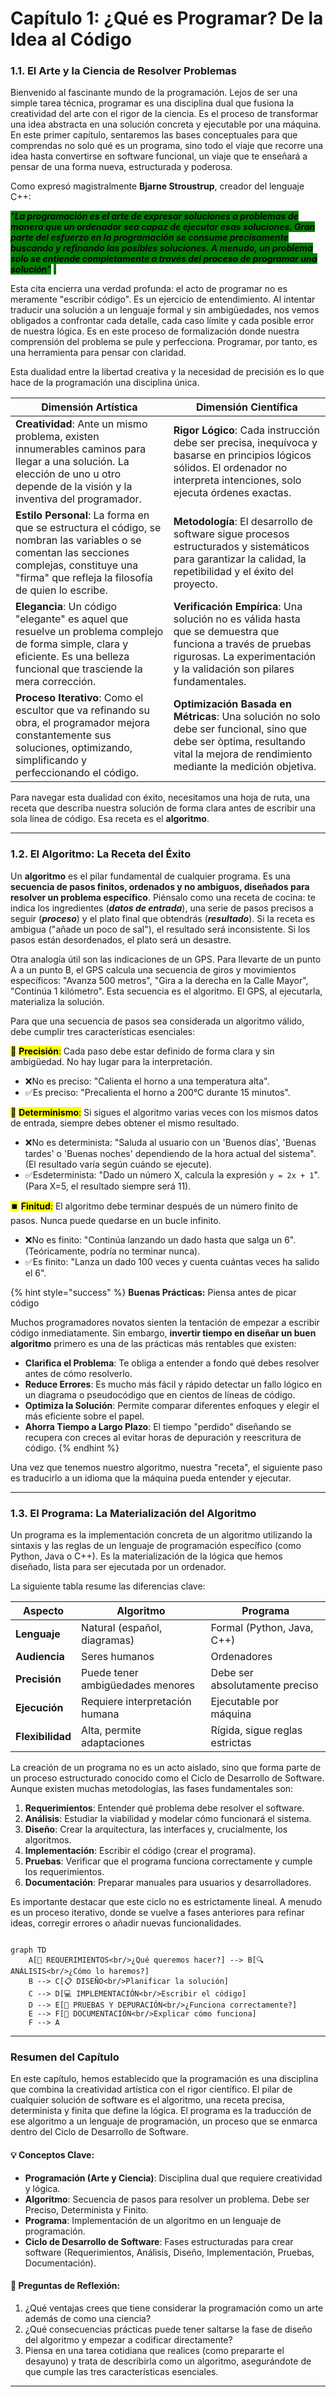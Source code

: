 # Capítulo 1: ¿Qué es Programar? De la Idea al Código

### 1.1. El Arte y la Ciencia de Resolver Problemas

Bienvenido al fascinante mundo de la programación. Lejos de ser una simple tarea técnica, programar es una disciplina dual que fusiona la creatividad del arte con el rigor de la ciencia. Es el proceso de transformar una idea abstracta en una solución concreta y ejecutable por una máquina. En este primer capítulo, sentaremos las bases conceptuales para que comprendas no solo qué es un programa, sino todo el viaje que recorre una idea hasta convertirse en software funcional, un viaje que te enseñará a pensar de una forma nueva, estructurada y poderosa.

Como expresó magistralmente **Bjarne Stroustrup**, creador del lenguaje C++:

_<mark style="background-color:green;">"</mark><mark style="background-color:green;">**La programación es el arte de expresar soluciones a problemas de manera que un ordenador sea capaz de ejecutar esas soluciones. Gran parte del esfuerzo en la programación se consume precisamente buscando y refinando las posibles soluciones. A menudo, un problema solo se entiende completamente a través del proceso de programar una solución**</mark><mark style="background-color:green;">"</mark>_ <mark style="background-color:green;"></mark><mark style="background-color:green;">.</mark>

Esta cita encierra una verdad profunda: el acto de programar no es meramente "escribir código". Es un ejercicio de entendimiento. Al intentar traducir una solución a un lenguaje formal y sin ambigüedades, nos vemos obligados a confrontar cada detalle, cada caso límite y cada posible error de nuestra lógica. Es en este proceso de formalización donde nuestra comprensión del problema se pule y perfecciona. Programar, por tanto, es una herramienta para pensar con claridad.

Esta dualidad entre la libertad creativa y la necesidad de precisión es lo que hace de la programación una disciplina única.

| Dimensión Artística                                                                                                                                                                                | Dimensión Científica                                                                                                                                                                  |
| -------------------------------------------------------------------------------------------------------------------------------------------------------------------------------------------------- | ------------------------------------------------------------------------------------------------------------------------------------------------------------------------------------- |
| **Creatividad**: Ante un mismo problema, existen innumerables caminos para llegar a una solución. La elección de uno u otro depende de la visión y la inventiva del programador.                   | **Rigor Lógico**: Cada instrucción debe ser precisa, inequívoca y basarse en principios lógicos sólidos. El ordenador no interpreta intenciones, solo ejecuta órdenes exactas.        |
| **Estilo Personal**: La forma en que se estructura el código, se nombran las variables o se comentan las secciones complejas, constituye una "firma" que refleja la filosofía de quien lo escribe. | **Metodología**: El desarrollo de software sigue procesos estructurados y sistemáticos para garantizar la calidad, la repetibilidad y el éxito del proyecto.                          |
| **Elegancia**: Un código "elegante" es aquel que resuelve un problema complejo de forma simple, clara y eficiente. Es una belleza funcional que trasciende la mera corrección.                     | **Verificación Empírica**: Una solución no es válida hasta que se demuestra que funciona a través de pruebas rigurosas. La experimentación y la validación son pilares fundamentales. |
| **Proceso Iterativo**: Como el escultor que va refinando su obra, el programador mejora constantemente sus soluciones, optimizando, simplificando y perfeccionando el código.                      | **Optimización Basada en Métricas**: Una solución no solo debe ser funcional, sino que debe ser òptima, resultando vital la mejora de rendimiento mediante la medición objetiva.      |

Para navegar esta dualidad con éxito, necesitamos una hoja de ruta, una receta que describa nuestra solución de forma clara antes de escribir una sola línea de código. Esa receta es el **algoritmo**.

***

### 1.2. El Algoritmo: La Receta del Éxito

Un **algoritmo** es el pilar fundamental de cualquier programa. Es una **secuencia de pasos finitos, ordenados y no ambiguos, diseñados para resolver un problema específico**. Piénsalo como una receta de cocina: te indica los ingredientes (_**datos de entrada**_), una serie de pasos precisos a seguir (_**proceso**_) y el plato final que obtendrás (_**resultado**_). Si la receta es ambigua ("añade un poco de sal"), el resultado será inconsistente. Si los pasos están desordenados, el plato será un desastre.

Otra analogía útil son las indicaciones de un GPS. Para llevarte de un punto A a un punto B, el GPS calcula una secuencia de giros y movimientos específicos: "Avanza 500 metros", "Gira a la derecha en la Calle Mayor", "Continúa 1 kilómetro". Esta secuencia es el algoritmo. El GPS, al ejecutarla, materializa la solución.

Para que una secuencia de pasos sea considerada un algoritmo válido, debe cumplir tres características esenciales:

<mark style="background-color:$primary;">🎯</mark> <mark style="background-color:$primary;"></mark><mark style="background-color:$primary;">**Precisión**</mark><mark style="background-color:$primary;">:</mark> Cada paso debe estar definido de forma clara y sin ambigüedad. No hay lugar para la interpretación.

* ❌No es preciso: "Calienta el horno a una temperatura alta".
* ✅Es preciso: "Precalienta el horno a 200°C durante 15 minutos".

<mark style="background-color:$primary;">🔄</mark> <mark style="background-color:$primary;"></mark><mark style="background-color:$primary;">**Determinismo**</mark><mark style="background-color:$primary;">:</mark> Si sigues el algoritmo varias veces con los mismos datos de entrada, siempre debes obtener el mismo resultado.

* ❌No es determinista: "Saluda al usuario con un 'Buenos días', 'Buenas tardes' o 'Buenas noches' dependiendo de la hora actual del sistema". (El resultado varía según cuándo se ejecute).
* ✅Esdeterminista: "Dado un número X, calcula la expresión `y = 2x + 1`". (Para X=5, el resultado siempre será 11).

<mark style="background-color:$primary;">⏹️</mark> <mark style="background-color:$primary;"></mark><mark style="background-color:$primary;">**Finitud**</mark><mark style="background-color:$primary;">:</mark> El algoritmo debe terminar después de un número finito de pasos. Nunca puede quedarse en un bucle infinito.

* ❌No es finito: "Continúa lanzando un dado hasta que salga un 6". (Teóricamente, podría no terminar nunca).
* ✅Es finito: "Lanza un dado 100 veces y cuenta cuántas veces ha salido el 6".

{% hint style="success" %}
**Buenas Prácticas:** Piensa antes de picar código

Muchos programadores novatos sienten la tentación de empezar a escribir código inmediatamente. Sin embargo, **invertir tiempo en diseñar un buen algoritmo** primero es una de las prácticas más rentables que existen:

* **Clarifica el Problema**: Te obliga a entender a fondo qué debes resolver antes de cómo resolverlo.
* **Reduce Errores**: Es mucho más fácil y rápido detectar un fallo lógico en un diagrama o pseudocódigo que en cientos de líneas de código.
* **Optimiza la Solución**: Permite comparar diferentes enfoques y elegir el más eficiente sobre el papel.
* **Ahorra Tiempo a Largo Plazo**: El tiempo "perdido" diseñando se recupera con creces al evitar horas de depuración y reescritura de código.
{% endhint %}

Una vez que tenemos nuestro algoritmo, nuestra "receta", el siguiente paso es traducirlo a un idioma que la máquina pueda entender y ejecutar.

***

### 1.3. El Programa: La Materialización del Algoritmo

Un programa es la implementación concreta de un algoritmo utilizando la sintaxis y las reglas de un lenguaje de programación específico (como Python, Java o C++). Es la materialización de la lógica que hemos diseñado, lista para ser ejecutada por un ordenador.

La siguiente tabla resume las diferencias clave:

| Aspecto          | Algoritmo                        | Programa                       |
| ---------------- | -------------------------------- | ------------------------------ |
| **Lenguaje**     | Natural (español, diagramas)     | Formal (Python, Java, C++)     |
| **Audiencia**    | Seres humanos                    | Ordenadores                    |
| **Precisión**    | Puede tener ambigüedades menores | Debe ser absolutamente preciso |
| **Ejecución**    | Requiere interpretación humana   | Ejecutable por máquina         |
| **Flexibilidad** | Alta, permite adaptaciones       | Rígida, sigue reglas estrictas |

La creación de un programa no es un acto aislado, sino que forma parte de un proceso estructurado conocido como el Ciclo de Desarrollo de Software. Aunque existen muchas metodologías, las fases fundamentales son:

1. **Requerimientos**: Entender qué problema debe resolver el software.
2. **Análisis**: Estudiar la viabilidad y modelar cómo funcionará el sistema.
3. **Diseño**: Crear la arquitectura, las interfaces y, crucialmente, los algoritmos.
4. **Implementación**: Escribir el código (crear el programa).
5. **Pruebas**: Verificar que el programa funciona correctamente y cumple los requerimientos.
6. **Documentación**: Preparar manuales para usuarios y desarrolladores.

Es importante destacar que este ciclo no es estrictamente lineal. A menudo es un proceso iterativo, donde se vuelve a fases anteriores para refinar ideas, corregir errores o añadir nuevas funcionalidades.

```mermaid

graph TD
    A[🤔 REQUERIMIENTOS<br/>¿Qué queremos hacer?] --> B[🔍 ANÁLISIS<br/>¿Cómo lo haremos?]
    B --> C[📋 DISEÑO<br/>Planificar la solución]
    C --> D[💻 IMPLEMENTACIÓN<br/>Escribir el código]
    D --> E[🧪 PRUEBAS Y DEPURACIÓN<br/>¿Funciona correctamente?]
    E --> F[📖 DOCUMENTACIÓN<br/>Explicar cómo funciona]
    F --> A
```

***

### Resumen del Capítulo

En este capítulo, hemos establecido que la programación es una disciplina que combina la creatividad artística con el rigor científico. El pilar de cualquier solución de software es el algoritmo, una receta precisa, determinista y finita que define la lógica. El programa es la traducción de ese algoritmo a un lenguaje de programación, un proceso que se enmarca dentro del Ciclo de Desarrollo de Software.

#### **💡 Conceptos Clave**:

* **Programación (Arte y Ciencia)**: Disciplina dual que requiere creatividad y lógica.
* **Algoritmo**: Secuencia de pasos para resolver un problema. Debe ser Preciso, Determinista y Finito.
* **Programa**: Implementación de un algoritmo en un lenguaje de programación.
* **Ciclo de Desarrollo de Software**: Fases estructuradas para crear software (Requerimientos, Análisis, Diseño, Implementación, Pruebas, Documentación).

#### **🤔 Preguntas de Reflexión**:

1. ¿Qué ventajas crees que tiene considerar la programación como un arte además de como una ciencia?
2. ¿Qué consecuencias prácticas puede tener saltarse la fase de diseño del algoritmo y empezar a codificar directamente?
3. Piensa en una tarea cotidiana que realices (como prepararte el desayuno) y trata de describirla como un algoritmo, asegurándote de que cumple las tres características esenciales.

***
